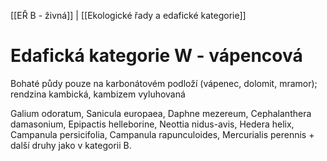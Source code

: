 [[EŘ B - živná]] | [[Ekologické řady a edafické kategorie]]

# Edafická kategorie W - vápencová

Bohaté půdy pouze na karbonátovém podloží (vápenec, dolomit, mramor); rendzina kambická, kambizem vyluhovaná

Galium odoratum, Sanicula europaea, Daphne mezereum, Cephalanthera
damasonium, Epipactis helleborine, Neottia nidus-avis, Hedera helix, Campanula persicifolia, Campanula rapunculoides, Mercurialis perennis + další druhy jako v kategorii B.


